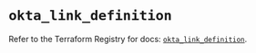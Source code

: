 # `okta_link_definition`

Refer to the Terraform Registry for docs: [`okta_link_definition`](https://registry.terraform.io/providers/okta/okta/4.12.0/docs/resources/link_definition).
